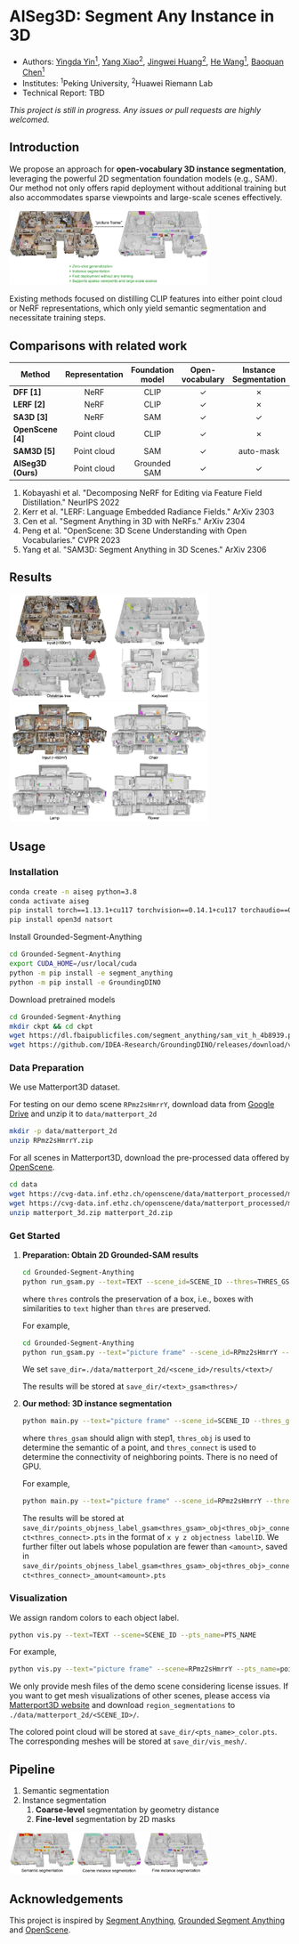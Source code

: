 # AISeg3D: Segment Any Instance in 3D

- Authors: [Yingda Yin<sup>1</sup>](https://yd-yin.github.io/), [Yang Xiao<sup>2</sup>](https://youngxiao13.github.io/), [Jingwei Huang<sup>2</sup>](https://cs.stanford.edu/people/jingweih/), [He Wang<sup>1</sup>](https://hughw19.github.io/), [Baoquan Chen<sup>1</sup>](http://cfcs.pku.edu.cn/baoquan/)
- Institutes: <sup>1</sup>Peking University, <sup>2</sup>Huawei Riemann Lab
- Technical Report: TBD


*This project is still in progress. Any issues or pull requests are highly welcomed.*

## Introduction

We propose an approach for **open-vocabulary 3D instance segmentation**, leveraging the powerful 2D segmentation foundation models (e.g.,  SAM). Our method not only offers rapid deployment without additional training but also accommodates sparse viewpoints and large-scale scenes effectively.

<img src="assets/teaser.jpg" alt="image-20230607152621231" style="zoom:35%;" />

Existing methods focused on distilling CLIP features into either point cloud or NeRF representations, which only yield semantic segmentation and necessitate training steps.

## Comparisons with related work

| Method             | Representation | Foundation<br />model | Open-<br />vocabulary | Instance<br />Segmentation | Sparse<br />viewpoints | Training-<br />free |
|--------------------|:--------------:|:---------------------:|:---------------------:|:--------------------------:|:----------------------:|:-------------------:|
| **DFF [1]**        |      NeRF      |         CLIP          |        &check;        |          &cross;           |        &cross;         |       &cross;       |
| **LERF [2]**       |      NeRF      |         CLIP          |        &check;        |          &cross;           |        &cross;         |       &cross;       |
| **SA3D [3]**       |      NeRF      |          SAM          |        &check;        |          &check;           |        &cross;         |       &check;       |
| **OpenScene [4]**  |  Point cloud   |         CLIP          |        &check;        |          &cross;           |        &check;         |       &cross;       |
| **SAM3D [5]**      |  Point cloud   |          SAM          |        &check;        |         auto-mask          |        &cross;         |       &check;       |
| **AISeg3D (Ours)** |  Point cloud   |     Grounded SAM      |        &check;        |          &check;           |        &check;         |       &check;       |


1. Kobayashi et al. "Decomposing NeRF for Editing via Feature Field Distillation." NeurIPS 2022
2. Kerr et al. "LERF: Language Embedded Radiance Fields." ArXiv 2303
3. Cen et al. "Segment Anything in 3D with NeRFs." ArXiv 2304
4. Peng et al. "OpenScene: 3D Scene Understanding with Open Vocabularies." CVPR 2023
5. Yang et al. "SAM3D: Segment Anything in 3D Scenes." ArXiv 2306


## Results

<img src="assets/result1.jpg" alt="image-20230607152728326" style="zoom:35%;" />

<img src="assets/result2.jpg" alt="image-20230607153251935" style="zoom:35%;" />

## Usage

### Installation

```bash
conda create -n aiseg python=3.8
conda activate aiseg
pip install torch==1.13.1+cu117 torchvision==0.14.1+cu117 torchaudio==0.13.1 --extra-index-url https://download.pytorch.org/whl/cu117
pip install open3d natsort
```

Install Grounded-Segment-Anything 

```bash
cd Grounded-Segment-Anything
export CUDA_HOME=/usr/local/cuda
python -m pip install -e segment_anything
python -m pip install -e GroundingDINO
```

Download pretrained models

```bash
cd Grounded-Segment-Anything
mkdir ckpt && cd ckpt
wget https://dl.fbaipublicfiles.com/segment_anything/sam_vit_h_4b8939.pth
wget https://github.com/IDEA-Research/GroundingDINO/releases/download/v0.1.0-alpha/groundingdino_swint_ogc.pth
```

### Data Preparation

We use Matterport3D dataset. 

For testing on our demo scene `RPmz2sHmrrY`, download data from [Google Drive](https://drive.google.com/file/d/1BRtP3UXMUjvq56AJQVHACtY3jNaiZRR2/view?usp=sharing) and unzip it to `data/matterport_2d`

```bash
mkdir -p data/matterport_2d
unzip RPmz2sHmrrY.zip
```

For all scenes in Matterport3D, download the pre-processed data offered by [OpenScene](https://pengsongyou.github.io/openscene).

```bash
cd data
wget https://cvg-data.inf.ethz.ch/openscene/data/matterport_processed/matterport_3d.zip
wget https://cvg-data.inf.ethz.ch/openscene/data/matterport_processed/matterport_2d.zip
unzip matterport_3d.zip matterport_2d.zip
```

### Get Started

1. **Preparation: Obtain 2D Grounded-SAM results**
   
   ```bash
   cd Grounded-Segment-Anything
   python run_gsam.py --text=TEXT --scene_id=SCENE_ID --thres=THRES_GSAM -g=GPU_ID 
   ```
   
   where `thres` controls the preservation of a box, i.e., boxes with similarities to `text` higher than `thres` are preserved.
   
   For example,
   
   ```bash
   cd Grounded-Segment-Anything
   python run_gsam.py --text="picture frame" --scene_id=RPmz2sHmrrY --thres=0.5 -g=0
   ```
   
   We set `save_dir=./data/matterport_2d/<scene_id>/results/<text>/` 
   
   The results will be stored at `save_dir/<text>_gsam<thres>/`
   
2. **Our method: 3D instance segmentation**
   
   ```bash
   python main.py --text="picture frame" --scene_id=SCENE_ID --thres_gsam=THRES_GSAM --thres_obj=THRES_OBJ --thres_connect=THRES_CONNECT
   ```
   
   where  `thres_gsam` should align with step1, `thres_obj` is used to determine the semantic of a point, and `thres_connect` is used to determine the connectivity of neighboring points. There is no need of GPU.
   
   For example,
   
   ```bash
   python main.py --text="picture frame" --scene_id=RPmz2sHmrrY --thres_gsam=0.5 --thres_obj=0.3 --thres_connect=0.8
   ```
   
   The results will be stored at `save_dir/points_objness_label_gsam<thres_gsam>_obj<thres_obj>_connect<thres_connect>.pts` in the format of `x y z objectness labelID`. We further filter out labels whose population are fewer than `<amount>`, saved in `save_dir/points_objness_label_gsam<thres_gsam>_obj<thres_obj>_connect<thres_connect>_amount<amount>.pts`

### Visualization

We assign random colors to each object label. 

```bash
python vis.py --text=TEXT --scene=SCENE_ID --pts_name=PTS_NAME
```

For example,

```bash
python vis.py --text="picture frame" --scene=RPmz2sHmrrY --pts_name=points_objness_label_gsam0.5_obj0.3_connect0.8_amount50.pts
```

We only provide mesh files of the demo scene considering license issues. If you want to get mesh visualizations of other scenes, please access via [Matterport3D website](https://niessner.github.io/Matterport/) and download `region_segmentations` to `./data/matterport_2d/<SCENE_ID>/`.

The colored point cloud will be stored at `save_dir/<pts_name>_color.pts`. The corresponding meshes will be stored at `save_dir/vis_mesh/`.

## Pipeline

1. Semantic segmentation
2. Instance segmentation
   1. **Coarse-level** segmentation by geometry distance
   2. **Fine-level** segmentation by 2D masks

<img src="assets/process.jpg" alt="image-20230608154442658" style="zoom:35%;" />

## Acknowledgements

This project is inspired by [Segment Anything](https://segment-anything.com/), [Grounded Segment Anything](https://github.com/IDEA-Research/Grounded-Segment-Anything) and [OpenScene](https://pengsongyou.github.io/openscene).